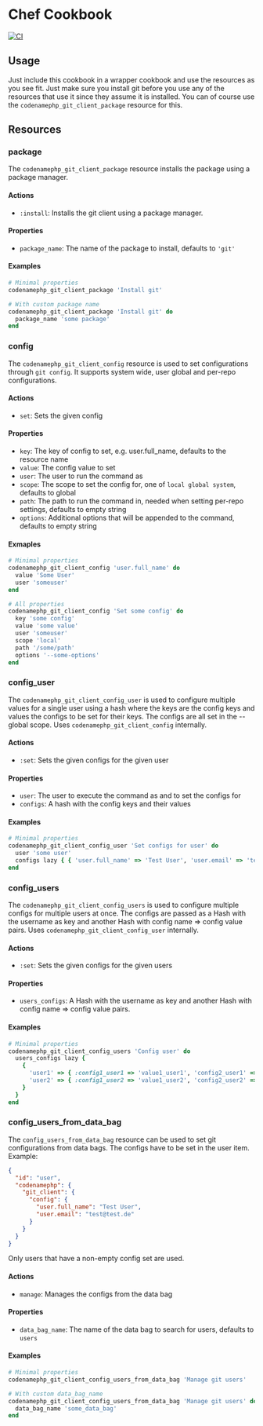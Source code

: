 # Chef Cookbook
[![CI](https://github.com/codenamephp/chef.cookbook.gitClient/actions/workflows/ci.yml/badge.svg)](https://github.com/codenamephp/chef.cookbook.gitClient/actions/workflows/ci.yml)

## Usage

Just include this cookbook in a wrapper cookbook and use the resources as you see fit. Just make sure you install git before you use any of the resources that use it
since they assume it is installed. You can of course use the `codenamephp_git_client_package` resource for this.

## Resources
### package
The `codenamephp_git_client_package` resource installs the package using a package manager.

#### Actions
- `:install`: Installs the git client using a package manager.

#### Properties
- `package_name`: The name of the package to install, defaults to `'git'`

#### Examples
```ruby
# Minimal properties
codenamephp_git_client_package 'Install git'

# With custom package name
codenamephp_git_client_package 'Install git' do
  package_name 'some package'
end
```

### config
The `codenamephp_git_client_config` resource is used to set configurations through `git config`. It supports system wide, user global and per-repo configurations.

#### Actions
- `set`: Sets the given config

#### Properties
- `key`: The key of config to set, e.g. user.full_name, defaults to the resource name
- `value`: The config value to set
- `user`: The user to run the command as
- `scope`: The scope to set the config for, one of `local global system`, defaults to global
- `path`: The path to run the command in, needed when setting per-repo settings, defaults to empty string
- `options`: Additional options that will be appended to the command, defaults to empty string

#### Exmaples
```ruby
# Minimal properties
codenamephp_git_client_config 'user.full_name' do
  value 'Some User'
  user 'someuser'
end

# All properties
codenamephp_git_client_config 'Set some config' do
  key 'some config'
  value 'some value'
  user 'someuser'
  scope 'local'
  path '/some/path'
  options '--some-options'
end
```

### config_user
The `codenamephp_git_client_config_user` is used to configure multiple values for a single user using a hash where the keys are the config keys and values the configs to be set for their keys.
The configs are all set in the --global scope.
Uses `codenamephp_git_client_config` internally.

#### Actions
- `:set`: Sets the given configs for the given user

#### Properties
- `user`: The user to execute the command as and to set the configs for
- `configs`: A hash with the config keys and their values

#### Examples
```ruby
# Minimal properties
codenamephp_git_client_config_user 'Set configs for user' do
  user 'some user'
  configs lazy { { 'user.full_name' => 'Test User', 'user.email' => 'test@test.de' } }
end
```

### config_users
The `codenamephp_git_client_config_users` is used to configure multiple configs for multiple users at once. The configs are passed as a Hash with the username as key and another Hash with config name => config value pairs.
Uses `codenamephp_git_client_config_user` internally.

#### Actions
- `:set`: Sets the given configs for the given users

#### Properties
- `users_configs`: A Hash with the username as key and another Hash with config name => config value pairs.

#### Examples
```ruby
# Minimal properties
codenamephp_git_client_config_users 'Config user' do
  users_configs lazy {
    {
      'user1' => { :config1_user1 => 'value1_user1', 'config2_user1' => 'value2_user1' },
      'user2' => { :config1_user2 => 'value1_user2', 'config2_user2' => 'value2_user2' },
    }
  }
end
```

### config_users_from_data_bag
The `config_users_from_data_bag` resource can be used to set git configurations from data bags. The configs have to be set in the user item. Example:

```json
{
  "id": "user",
  "codenamephp": {
    "git_client": {
      "config": {
        "user.full_name": "Test User",
        "user.email": "test@test.de"
      }
    }
  }
}
```

Only users that have a non-empty config set are used.

#### Actions
- `manage`: Manages the configs from the data bag

#### Properties
- `data_bag_name`: The name of the data bag to search for users, defaults to `users`

#### Examples

```ruby
# Minimal properties
codenamephp_git_client_config_users_from_data_bag 'Manage git users'

# With custom data_bag_name
codenamephp_git_client_config_users_from_data_bag 'Manage git users' do
  data_bag_name 'some_data_bag'
end
```